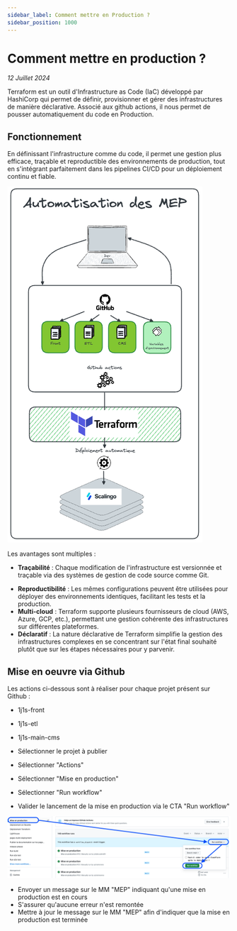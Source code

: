 ```yaml
---
sidebar_label: Comment mettre en Production ?
sidebar_position: 1000
---
```



# Comment mettre en production ?

  

_12 Juillet 2024_


Terraform est un outil d'Infrastructure as Code (IaC) développé par HashiCorp qui permet de définir, provisionner et gérer des infrastructures de manière déclarative. Associé aux github actions, il nous permet de pousser automatiquement du code en Production. 


## Fonctionnement

En définissant l'infrastructure comme du code, il permet une gestion plus efficace, traçable et reproductible des environnements de production, tout en s'intégrant parfaitement dans les pipelines CI/CD pour un déploiement continu et fiable.

![Tuto Mise En Production](../assets/1j1s-MiseEnProduction.png)

Les avantages sont multiples : 
* **Traçabilité** : Chaque modification de l'infrastructure est versionnée et traçable via des systèmes de gestion de code source comme Git.
- **Reproductibilité** : Les mêmes configurations peuvent être utilisées pour déployer des environnements identiques, facilitant les tests et la production.
- **Multi-cloud** : Terraform supporte plusieurs fournisseurs de cloud (AWS, Azure, GCP, etc.), permettant une gestion cohérente des infrastructures sur différentes plateformes.
- **Déclaratif** : La nature déclarative de Terraform simplifie la gestion des infrastructures complexes en se concentrant sur l'état final souhaité plutôt que sur les étapes nécessaires pour y parvenir.

## Mise en oeuvre via Github

Les actions ci-dessous sont à réaliser pour chaque projet présent sur Github : 
* 1j1s-front
* 1j1s-etl
* 1j1s-main-cms

* Sélectionner le projet à publier
* Sélectionner "Actions"
* Sélectionner "Mise en production"
* Sélectionner "Run workflow"
* Valider le lancement de la mise en production via le CTA "Run workflow"

![Tuto Mise En Production via GitHub](../assets/1j1s-MiseEnProduction-github.png)
* Envoyer un message sur le MM "MEP" indiquant qu'une mise en production est en cours
* S'assurer qu'aucune erreur n'est remontée 
* Mettre à jour le message sur le MM "MEP" afin d'indiquer que la mise en production est terminée
